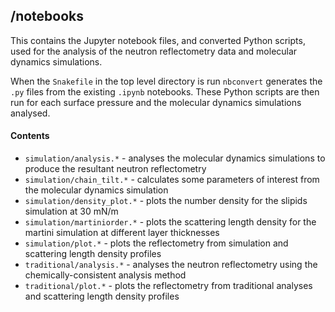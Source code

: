 ## /notebooks

This contains the Jupyter notebook files, and converted Python scripts, used for the analysis of the neutron reflectometry data and molecular dynamics simulations.

When the `Snakefile` in the top level directory is run `nbconvert` generates the `.py` files from the existing `.ipynb` notebooks. These Python scripts are then run for each surface pressure and the molecular dynamics simulations analysed.

#### Contents

- `simulation/analysis.*` - analyses the molecular dynamics simulations to produce the resultant neutron reflectometry
- `simulation/chain_tilt.*` - calculates some parameters of interest from the molecular dynamics simulation
- `simulation/density_plot.*` - plots the number density for the slipids simulation at 30 mN/m
- `simulation/martiniorder.*` - plots the scattering length density for the martini simulation at different layer thicknesses
- `simulation/plot.*` - plots the reflectometry from simulation and scattering length density profiles
- `traditional/analysis.*` - analyses the neutron reflectometry using the chemically-consistent analysis method
- `traditional/plot.*` - plots the reflectometry from traditional analyses and scattering length density profiles
